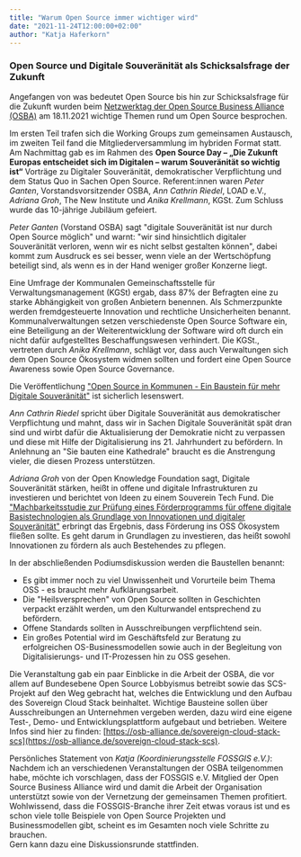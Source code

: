 ```yaml
---
title: "Warum Open Source immer wichtiger wird"
date: "2021-11-24T12:00:00+02:00"
author: "Katja Haferkorn"
---
```



### Open Source und Digitale Souveränität als Schicksalsfrage der Zukunft

Angefangen von was bedeutet Open Source bis hin zur Schicksalsfrage für die Zukunft wurden beim [Netzwerktag der Open Source Business Alliance (OSBA)](https://osb-alliance.de/veranstaltungen/netzwerktag-2021-der-osb-alliance) am 18.11.2021 wichtige Themen rund um Open Source besprochen.

Im ersten Teil trafen sich die Working Groups zum gemeinsamen Austausch, im zweiten Teil fand die Mitgliederversammlung im hybriden Format statt. Am Nachmittag gab es im Rahmen des **Open Source Day – „Die Zukunft Europas entscheidet sich im Digitalen – warum Souveränität so wichtig ist“** Vorträge zu Digitaler Souveränität, demokratischer Verpflichtung und dem Status Quo in Sachen Open Source.
Referent:innen waren *Peter Ganten*, Vorstandsvorsitzender OSBA, *Ann Cathrin Riedel*, LOAD e.V., *Adriana Groh*, The New Institute und *Anika Krellmann*, KGSt. Zum Schluss wurde das 10-jährige Jubiläum gefeiert.


*Peter Ganten* (Vorstand OSBA) sagt "digitale Souveränität ist nur durch Open Source möglich" und warnt: "wir sind hinsichtlich digitaler Souveränität verloren, wenn wir es nicht selbst gestalten können", dabei kommt zum Ausdruck es sei besser, wenn viele an der Wertschöpfung beteiligt sind, als wenn es in der Hand weniger großer Konzerne liegt. 

Eine Umfrage der Kommunalen Gemeinschaftsstelle für Verwaltungsmanagement (KGSt) ergab, dass 87% der Befragten eine zu starke Abhängigkeit von großen Anbietern benennen. Als Schmerzpunkte werden fremdgesteuerte Innovation und rechtliche Unsicherheiten benannt.  
Kommunalverwaltungen setzen verschiedenste Open Source Software ein, eine Beteiligung an der Weiterentwicklung der Software wird oft durch ein nicht dafür aufgestelltes Beschaffungswesen verhindert.
Die KGSt., vertreten durch *Anika Krellmann*, schlägt vor, dass auch Verwaltungen sich dem Open Source Ökosystem widmen sollten und fordert eine Open Source Awareness sowie Open Source Governance.

Die Veröffentlichung ["Open Source in Kommunen - Ein Baustein für mehr Digitale Souveränität"](https://www.kgst.de/documents/20181/34177/KGSt-Bericht-5-2021_Open-Source.pdf/994d10d0-ec25-f8ed-91af-1a12518c27d3) ist sicherlich lesenswert.

*Ann Cathrin Riedel* spricht über Digitale Souveränität aus demokratischer Verpflichtung und mahnt, dass wir in Sachen Digitale Souveränität spät dran sind und wirbt dafür die Aktualisierung der Demokratie nicht zu verpassen und diese mit Hilfe der Digitalisierung ins 21. Jahrhundert zu befördern. In Anlehnung an "Sie bauten eine Kathedrale" braucht es die Anstrengung vieler, die diesen Prozess unterstützen.

*Adriana Groh* von der Open Knowledge Foundation sagt, Digitale Souveränität stärken, heißt in offene und digitale Infrastrukturen zu investieren und berichtet von Ideen zu einem Souverein Tech Fund. 
Die ["Machbarkeitsstudie zur Prüfung eines Förderprogramms für offene digitale Basistechnologien als Grundlage von Innovationen und digitaler Souveränität"](https://sovereigntechfund.de/SovereignTechFund_Machbarkeitsstudie.pdf) erbringt das Ergebnis, dass Förderung ins OSS Ökosystem fließen sollte. Es geht darum in Grundlagen zu investieren, das heißt sowohl Innovationen zu fördern als auch Bestehendes zu pflegen.

In der abschließenden Podiumsdiskussion werden die Baustellen benannt:  
* Es gibt immer noch zu viel Unwissenheit und Vorurteile beim Thema OSS - es braucht mehr Aufklärungsarbeit.  
* Die "Heilsversprechen" von Open Source sollten in Geschichten verpackt erzählt werden, um den Kulturwandel entsprechend zu befördern.  
* Offene Standards sollten in Ausschreibungen verpflichtend sein.  
* Ein großes Potential wird im Geschäftsfeld zur Beratung zu erfolgreichen OS-Businessmodellen sowie auch in der Begleitung von Digitalisierungs- und IT-Prozessen hin zu OSS gesehen.  

Die Veranstaltung gab ein paar Einblicke in die Arbeit der OSBA, die vor allem auf Bundesebene Open Source Lobbyismus betreibt sowie das SCS-Projekt auf den Weg gebracht hat, welches die Entwicklung und den Aufbau des Sovereign Cloud Stack beinhaltet.
Wichtige Bausteine sollen über Ausschreibungen an Unternehmen vergeben werden, dazu wird eine eigene Test-, Demo- und  Entwicklungsplattform aufgebaut und betrieben. 
Weitere Infos sind hier zu finden: [https://osb-alliance.de/sovereign-cloud-stack-scs](https://osb-alliance.de/sovereign-cloud-stack-scs).

Persönliches Statement von *Katja (Koordinierungsstelle FOSSGIS e.V.)*:   
Nachdem ich an verschiedenen Veranstaltungen der OSBA teilgenommen habe, möchte ich vorschlagen, dass der FOSSGIS e.V. Mitglied der Open Source Business Alliance wird und damit die Arbeit der Organisation unterstützt sowie von der Vernetzung der gemeinsamen Themen profitiert. 
Wohlwissend, dass die FOSSGIS-Branche ihrer Zeit etwas voraus ist und es schon viele tolle Beispiele von Open Source Projekten und Businessmodellen gibt, scheint es im Gesamten noch viele Schritte zu brauchen.  
Gern kann dazu eine Diskussionsrunde stattfinden.


